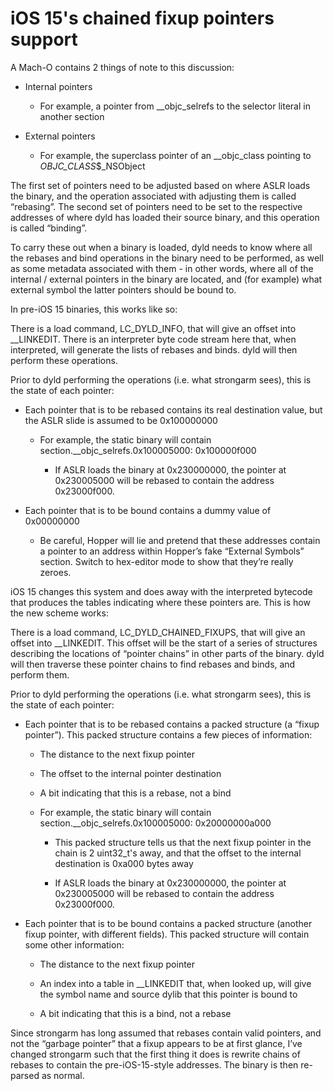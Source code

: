 # iOS 15's chained fixup pointers support

A Mach-O contains 2 things of note to this discussion:

* Internal pointers

  * For example, a pointer from __objc_selrefs to the selector literal in another section

* External pointers

  * For example, the superclass pointer of an __objc_class pointing to _OBJC_CLASS_$_NSObject

The first set of pointers need to be adjusted based on where ASLR loads the binary, and the operation associated with adjusting them is called “rebasing”. The second set of pointers need to be set to the respective addresses of where dyld has loaded their source binary, and this operation is called “binding”.

To carry these out when a binary is loaded, dyld needs to know where all the rebases and bind operations in the binary need to be performed, as well as some metadata associated with them - in other words, where all of the internal / external pointers in the binary are located, and (for example) what external symbol the latter pointers should be bound to.

In pre-iOS 15 binaries, this works like so:

There is a load command, LC_DYLD_INFO, that will give an offset into __LINKEDIT. There is an interpreter byte code stream here that, when interpreted, will generate the lists of rebases and binds. dyld will then perform these operations.

Prior to dyld performing the operations (i.e. what strongarm sees), this is the state of each pointer:

* Each pointer that is to be rebased contains its real destination value, but the ASLR slide is assumed to be 0x100000000 
  
  * For example, the static binary will contain section.__objc_selrefs.0x100005000: 0x100000f000

    * If ASLR loads the binary at 0x230000000, the pointer at 0x230005000 will be rebased to contain the address 0x23000f000.

* Each pointer that is to be bound contains a dummy value of 0x00000000

  * Be careful, Hopper will lie and pretend that these addresses contain a pointer to an address within Hopper’s fake “External Symbols” section. Switch to hex-editor mode to show that they’re really zeroes.

iOS 15 changes this system and does away with the interpreted bytecode that produces the tables indicating where these pointers are. This is how the new scheme works:

There is a load command, LC_DYLD_CHAINED_FIXUPS, that will give an offset into __LINKEDIT. This offset will be the start of a series of structures describing the locations of “pointer chains” in other parts of the binary. dyld will then traverse these pointer chains to find rebases and binds, and perform them.

Prior to dyld performing the operations (i.e. what strongarm sees), this is the state of each pointer:

* Each pointer that is to be rebased contains a packed structure (a “fixup pointer”). This packed structure contains a few pieces of information:

    * The distance to the next fixup pointer

    * The offset to the internal pointer destination

    * A bit indicating that this is a rebase, not a bind

    * For example, the static binary will contain section.__objc_selrefs.0x100005000: 0x20000000a000

      * This packed structure tells us that the next fixup pointer in the chain is 2 uint32_t's away, and that the offset to the internal destination is 0xa000 bytes away

      * If ASLR loads the binary at 0x230000000, the pointer at 0x230005000 will be rebased to contain the address 0x23000f000.

* Each pointer that is to be bound contains a packed structure (another fixup pointer, with different fields). This packed structure will contain some other information:

    * The distance to the next fixup pointer

    * An index into a table in __LINKEDIT that, when looked up, will give the symbol name and source dylib that this pointer is bound to

    * A bit indicating that this is a bind, not a rebase

Since strongarm has long assumed that rebases contain valid pointers, and not the “garbage pointer” that a fixup appears to be at first glance, I’ve changed strongarm such that the first thing it does is rewrite chains of rebases to contain the pre-iOS-15-style addresses. The binary is then re-parsed as normal.

